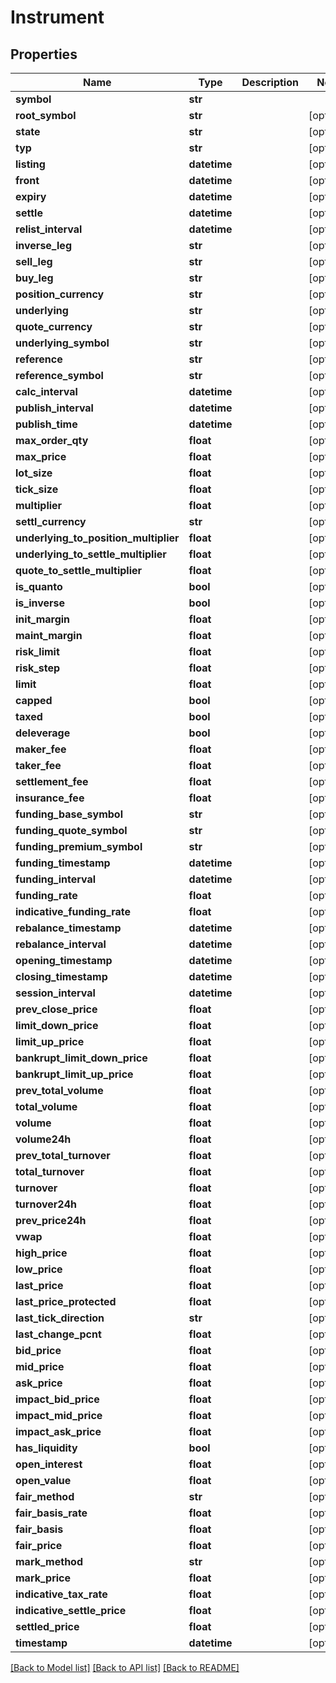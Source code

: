 # Instrument

## Properties
Name | Type | Description | Notes
------------ | ------------- | ------------- | -------------
**symbol** | **str** |  | 
**root_symbol** | **str** |  | [optional] 
**state** | **str** |  | [optional] 
**typ** | **str** |  | [optional] 
**listing** | **datetime** |  | [optional] 
**front** | **datetime** |  | [optional] 
**expiry** | **datetime** |  | [optional] 
**settle** | **datetime** |  | [optional] 
**relist_interval** | **datetime** |  | [optional] 
**inverse_leg** | **str** |  | [optional] 
**sell_leg** | **str** |  | [optional] 
**buy_leg** | **str** |  | [optional] 
**position_currency** | **str** |  | [optional] 
**underlying** | **str** |  | [optional] 
**quote_currency** | **str** |  | [optional] 
**underlying_symbol** | **str** |  | [optional] 
**reference** | **str** |  | [optional] 
**reference_symbol** | **str** |  | [optional] 
**calc_interval** | **datetime** |  | [optional] 
**publish_interval** | **datetime** |  | [optional] 
**publish_time** | **datetime** |  | [optional] 
**max_order_qty** | **float** |  | [optional] 
**max_price** | **float** |  | [optional] 
**lot_size** | **float** |  | [optional] 
**tick_size** | **float** |  | [optional] 
**multiplier** | **float** |  | [optional] 
**settl_currency** | **str** |  | [optional] 
**underlying_to_position_multiplier** | **float** |  | [optional] 
**underlying_to_settle_multiplier** | **float** |  | [optional] 
**quote_to_settle_multiplier** | **float** |  | [optional] 
**is_quanto** | **bool** |  | [optional] 
**is_inverse** | **bool** |  | [optional] 
**init_margin** | **float** |  | [optional] 
**maint_margin** | **float** |  | [optional] 
**risk_limit** | **float** |  | [optional] 
**risk_step** | **float** |  | [optional] 
**limit** | **float** |  | [optional] 
**capped** | **bool** |  | [optional] 
**taxed** | **bool** |  | [optional] 
**deleverage** | **bool** |  | [optional] 
**maker_fee** | **float** |  | [optional] 
**taker_fee** | **float** |  | [optional] 
**settlement_fee** | **float** |  | [optional] 
**insurance_fee** | **float** |  | [optional] 
**funding_base_symbol** | **str** |  | [optional] 
**funding_quote_symbol** | **str** |  | [optional] 
**funding_premium_symbol** | **str** |  | [optional] 
**funding_timestamp** | **datetime** |  | [optional] 
**funding_interval** | **datetime** |  | [optional] 
**funding_rate** | **float** |  | [optional] 
**indicative_funding_rate** | **float** |  | [optional] 
**rebalance_timestamp** | **datetime** |  | [optional] 
**rebalance_interval** | **datetime** |  | [optional] 
**opening_timestamp** | **datetime** |  | [optional] 
**closing_timestamp** | **datetime** |  | [optional] 
**session_interval** | **datetime** |  | [optional] 
**prev_close_price** | **float** |  | [optional] 
**limit_down_price** | **float** |  | [optional] 
**limit_up_price** | **float** |  | [optional] 
**bankrupt_limit_down_price** | **float** |  | [optional] 
**bankrupt_limit_up_price** | **float** |  | [optional] 
**prev_total_volume** | **float** |  | [optional] 
**total_volume** | **float** |  | [optional] 
**volume** | **float** |  | [optional] 
**volume24h** | **float** |  | [optional] 
**prev_total_turnover** | **float** |  | [optional] 
**total_turnover** | **float** |  | [optional] 
**turnover** | **float** |  | [optional] 
**turnover24h** | **float** |  | [optional] 
**prev_price24h** | **float** |  | [optional] 
**vwap** | **float** |  | [optional] 
**high_price** | **float** |  | [optional] 
**low_price** | **float** |  | [optional] 
**last_price** | **float** |  | [optional] 
**last_price_protected** | **float** |  | [optional] 
**last_tick_direction** | **str** |  | [optional] 
**last_change_pcnt** | **float** |  | [optional] 
**bid_price** | **float** |  | [optional] 
**mid_price** | **float** |  | [optional] 
**ask_price** | **float** |  | [optional] 
**impact_bid_price** | **float** |  | [optional] 
**impact_mid_price** | **float** |  | [optional] 
**impact_ask_price** | **float** |  | [optional] 
**has_liquidity** | **bool** |  | [optional] 
**open_interest** | **float** |  | [optional] 
**open_value** | **float** |  | [optional] 
**fair_method** | **str** |  | [optional] 
**fair_basis_rate** | **float** |  | [optional] 
**fair_basis** | **float** |  | [optional] 
**fair_price** | **float** |  | [optional] 
**mark_method** | **str** |  | [optional] 
**mark_price** | **float** |  | [optional] 
**indicative_tax_rate** | **float** |  | [optional] 
**indicative_settle_price** | **float** |  | [optional] 
**settled_price** | **float** |  | [optional] 
**timestamp** | **datetime** |  | [optional] 

[[Back to Model list]](../README.md#documentation-for-models) [[Back to API list]](../README.md#documentation-for-api-endpoints) [[Back to README]](../README.md)


